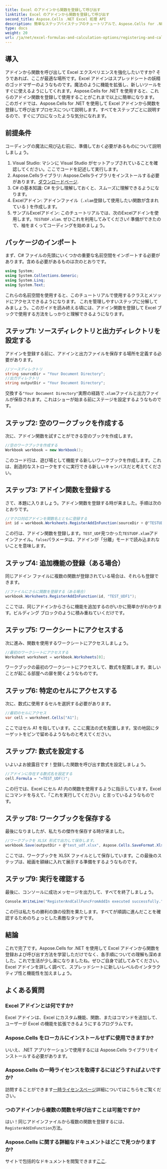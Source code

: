 ```yaml
---
title: Excel のアドインから関数を登録して呼び出す
linktitle: Excel のアドインから関数を登録して呼び出す
second_title: Aspose.Cells .NET Excel 処理 API
description: 簡単なステップバイステップのチュートリアルで、Aspose.Cells for .NET を使用して Excel のアドインから関数を登録および呼び出す方法を学びます。
type: docs
weight: 20
url: /ja/net/excel-formulas-and-calculation-options/registering-and-calling-function-from-add-in/
---
```

## 導入
アドインから関数を呼び出して Excel エクスペリエンスを強化したいですか? そうであれば、ここが最適な場所です。Excel アドインはスプレッドシートの妖精のゴッドマザーのようなものです。魔法のように機能を拡張し、新しいツールをすぐに使えるようにしてくれます。Aspose.Cells for .NET を使用すると、これらのアドイン関数を登録して使用することがこれまで以上に簡単になります。 
このガイドでは、Aspose.Cells for .NET を使用して Excel アドインから関数を登録して呼び出すプロセスについて説明します。すべてをステップごとに説明するので、すぐにプロになったような気分になれます。
## 前提条件
コーディングの魔法に飛び込む前に、準備しておく必要があるものについて説明しましょう。
1. Visual Studio: マシンに Visual Studio がセットアップされていることを確認してください。ここでコードを記述して実行します。
2.  Aspose.Cellsライブラリ: Aspose.Cellsライブラリをインストールする必要があります。[ダウンロードページ](https://releases.aspose.com/cells/net/).
3. C# の基本知識: C# を少し理解しておくと、スムーズに理解できるようになります。
4.  Excelアドイン: アドインファイル（`.xlam`登録して使用したい関数が含まれている ) を作成します。
5. サンプルExcelアドイン: このチュートリアルでは、次のExcelアドインを使用します。`TESTUDF.xlam`. ぜひこれを利用してみてください!
準備ができたので、袖をまくってコーディングを始めましょう。
## パッケージのインポート
まず、C# ファイルの先頭にいくつかの重要な名前空間をインポートする必要があります。含める必要があるものは次のとおりです。
```csharp
using System;
using System.Collections.Generic;
using System.Linq;
using System.Text;
```
これらの名前空間を使用すると、このチュートリアルで使用するクラスとメソッドにアクセスできるようになります。
これを管理しやすいステップに分解してみましょう。このガイドを読み終える頃には、アドイン関数を登録して Excel ブックで使用する方法をしっかりと理解できるようになります。
## ステップ1: ソースディレクトリと出力ディレクトリを設定する
アドインを登録する前に、アドインと出力ファイルを保存する場所を定義する必要があります。
```csharp
//ソースディレクトリ
string sourceDir = "Your Document Directory";
//出力ディレクトリ
string outputDir = "Your Document Directory";
```
交換する`"Your Document Directory"`実際の経路で`.xlam`ファイルと出力ファイルが保存されます。これはショーが始まる前にステージを設定するようなものです。
## ステップ2: 空のワークブックを作成する
次に、アドイン関数を試すことができる空のブックを作成します。
```csharp
//空のワークブックを作成する
Workbook workbook = new Workbook();
```
このコード行は、遊び場として機能する新しいワークブックを作成します。これは、創造的なストロークをすぐに実行できる新しいキャンバスだと考えてください。
## ステップ3: アドイン関数を登録する
さて、本題に入りましょう。アドイン関数を登録する時が来ました。手順は次のとおりです。
```csharp
//マクロ対応アドインを関数名とともに登録する
int id = workbook.Worksheets.RegisterAddInFunction(sourceDir + @"TESTUDF.xlam", "TEST_UDF", false);
```
この行は、アドイン関数を登録します。`TEST_UDF`見つかった`TESTUDF.xlam`アドインファイル。`false`パラメータは、アドインが「分離」モードで読み込まれないことを意味します。 
## ステップ4: 追加機能の登録（ある場合）
同じアドイン ファイルに複数の関数が登録されている場合は、それらも登録できます。
```csharp
//ファイルにさらに関数を登録する（ある場合）
workbook.Worksheets.RegisterAddInFunction(id, "TEST_UDF1");
```
ここでは、同じアドインからさらに機能を追加するのがいかに簡単かがわかります。ビルディング ブロックのように積み重ねていくだけです。
## ステップ5: ワークシートにアクセスする
次に進み、関数を使用するワークシートにアクセスしましょう。 
```csharp
//最初のワークシートにアクセスする
Worksheet worksheet = workbook.Worksheets[0];
```
ワークブックの最初のワークシートにアクセスして、数式を配置します。楽しいことが起こる部屋への扉を開くようなものです。
## ステップ6: 特定のセルにアクセスする
次に、数式に使用するセルを選択する必要があります。 
```csharp
//最初のセルにアクセス
var cell = worksheet.Cells["A1"];
```
ここではセル A1 を指しています。ここに魔法の式を配置します。宝の地図にターゲットをピンで留めるようなものと考えてください。
## ステップ7: 数式を設定する
いよいよお披露目です！登録した関数を呼び出す数式を設定しましょう。
```csharp
//アドインに存在する数式名を設定する
cell.Formula = "=TEST_UDF()";
```
この行では、Excel にセル A1 内の関数を使用するように指示しています。Excel にコマンドを与えて、「これを実行してください」と言っているようなものです。
## ステップ8: ワークブックを保存する
最後になりましたが、私たちの傑作を保存する時が来ました。
```csharp
//ワークブックを XLSX 形式で出力して保存します。
workbook.Save(outputDir + @"test_udf.xlsx", Aspose.Cells.SaveFormat.Xlsx);
```
ここでは、ワークブックを XLSX ファイルとして保存しています。この最後のステップは、絵画を額縁に入れて展示する準備をするようなものです。
## ステップ9: 実行を確認する
最後に、コンソールに成功メッセージを出力して、すべてを終了しましょう。
```csharp
Console.WriteLine("RegisterAndCallFuncFromAddIn executed successfully.");
```
この行は私たちの勝利の旗の役割を果たします。すべてが順調に進んだことを確認するためのちょっとした素敵なタッチです。
## 結論 
これで完了です。Aspose.Cells for .NET を使用して Excel アドインから関数を登録および呼び出す方法を学習しただけでなく、各手順についての理解も深めました。これで生活が少し楽になりましたね。ぜひご自身で試してみてください。Excel アドインを詳しく調べて、スプレッドシートに新しいレベルのインタラクティブ性と機能性を加えましょう。
## よくある質問
### Excel アドインとは何ですか?  
Excel アドインは、Excel にカスタム機能、関数、またはコマンドを追加して、ユーザーが Excel の機能を拡張できるようにするプログラムです。
### Aspose.Cells をローカルにインストールせずに使用できますか?  
いいえ、.NET アプリケーションで使用するには Aspose.Cells ライブラリをインストールする必要があります。
### Aspose.Cells の一時ライセンスを取得するにはどうすればよいですか?  
訪問することができます[一時ライセンスページ](https://purchase.aspose.com/temporary-license/)詳細についてはこちらをご覧ください。
### つのアドインから複数の関数を呼び出すことは可能ですか?  
はい！同じアドインファイルから複数の関数を登録するには、`RegisterAddInFunction`方法。
### Aspose.Cells に関する詳細なドキュメントはどこで見つかりますか?  
サイトで包括的なドキュメントを閲覧できます[ここ](https://reference.aspose.com/cells/net/).